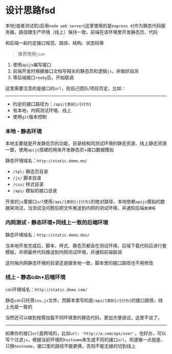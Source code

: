 # 设计思路fsd

本地(或者测试机)启用`node web server`(这里使用的是`express 4`)作为静态代码服务器，路径跟生产环境（线上）保持一致，前端在该环境里开发静态页、代码

和后端一起约定接口规范、路径、结构、状态码等

> 推荐使用`json`

1. 使用`apijs`编写接口
1. 前端开发时根据接口文档写相关的静态页和逻辑`js`，并做好自测
1. 等后端接口`ready`后，开始联调

这里需要注意的是接口的`url`，视自己团队/项目页定，比如：

---

* 约定的接口路径为：`/api/{类别}/{行为}`
* 有本地、内网测试环境、线上
* 使用`git`版本控制


### 本地 - 静态环境

本地主要就是开发静态页的功能，目录结构同测试环境的静态资源、线上静态资源一致，使用`apijs`搭建的用来开发静态页+接口数据模拟

静态环境域名：`http://static.demo.me/`

* `/tpl/` 静态页目录
* `/js/` 脚本目录
* `/css/` 样式目录
* `/api/` 模拟的接口目录

开发的`js`里接口`url`使用`/api/{类别}/{行为}`的绝对路径，本地依赖`apijs`模拟的数据来测试，当测试没问题后把文件推送到内网的测试环境，并通知后端`套模板`

### 内网测试 - 静态环境+同线上一致的后端环境

静态环境域名：`http://static.demo.dev/`

当本地开发完成后，脚本、样式、静态页都会在测试环境，后端下载代码后进行套模板，并把最终代码推送到内网测试环境，并通知前端联调

这时候内网静态环境的目录还是跟本地一致，脚本里的接口路径也不用修改

### 线上 - 静态cdn+后端环境

`cdn`环境域名：`http://static.demo.com/`

静态`cdn`只托管`css,js`文件，而脚本里写的是`/api/{类别}/{行为}`的接口路径，线上也是一致的

当然还可以做到按需加载不同环境里的静态代码，更加方便调试，这里不说了。

---

如果你的接口`url`是跨域的，比如`url: 'http://a.com/api/user'`，也好办，可以写个过滤`js`，根据当前环境的`hostname`来生成不同的接口`url`，但遵循一点就是，只换`hostname`，接口里的路径不能更换，否则不能无缝的切到线上
